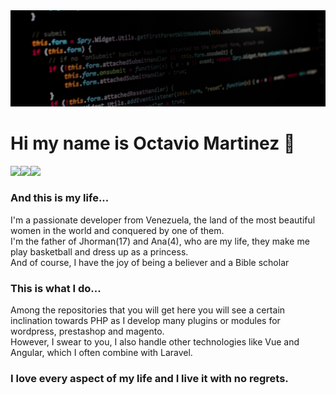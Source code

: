 <a href="https://github.com/zenx5">
<img src="https://raw.githubusercontent.com/zenx5/zenx5/main/developers-hero-developer-center_0.jpg" />
</a>


# Hi my name is Octavio Martinez 👋
<div style="display:flex; flex-direction:row">
  <img src="https://img.shields.io/badge/Status-Up-lightgreen?style=plastic"/>
  <a href="mailto:omartinez1618@gmail.com"><img src="https://img.shields.io/badge/Mail-omartinez1618@gmail.com-red?style=plastic&logo=gmail"/></a>
  <a href="https://api.whatsapp.com/send/?phone=19104469890&text&app_absent=0"><img src="https://img.shields.io/badge/Whatasapp-+19104469890-green?style=plastic&logo=whatsapp"/></a>
</div>

### And this is my life...
I'm a passionate developer from Venezuela, the land of the most beautiful women in the world and conquered by one of them.<br>
I'm the father of Jhorman(17) and Ana(4), who are my life, they make me play basketball and dress up as a princess.<br>
And of course, I have the joy of being a believer and a Bible scholar

### This is what I do...
Among the repositories that you will get here you will see a certain inclination towards PHP as I develop many plugins or modules for wordpress, prestashop and magento.<br>
However, I swear to you, I also handle other technologies like Vue and Angular, which I often combine with Laravel.

### I love every aspect of my life and I live it with no regrets.



